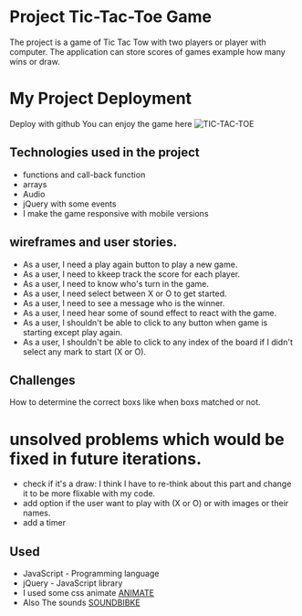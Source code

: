 # Project Tic-Tac-Toe Game
The project is a game of Tic Tac Tow with two players or player with computer. The application can store scores of games example how many wins or draw.

# My Project Deployment
Deploy with github
You can enjoy the game here ![TIC-TAC-TOE](https://samidahlawi.github.io/project0Tic-Tac-Toe/)


## Technologies used in the project
- functions and call-back function
- arrays 
- Audio 
- jQuery with some events 
- I make the game responsive with mobile versions


## wireframes and user stories.
- As a user, I need a play again button to play a new game. 
- As a user, I need to kkeep track the score for each player. 
- As a user, I need to know who's turn in the game.
- As a user, I need select between X or O to get started. 
- As a user, I need to see a message who is the winner. 
- As a user, I need hear some of sound effect to react with the game. 
- As a user, I shouldn't be able to click to any button when game is starting except play again. 
- As a user, I shouldn't be able to click to any index of the board if I didn't select any mark to start (X or O). 

## Challenges
How to determine the correct boxs like when boxs matched or not. 



# unsolved problems which would be fixed in future iterations.
- check if it's a draw: I think I have to re-think about this part and change it to be more flixable with my code. 
- add option if the user want to play with (X or O) or with images or their names. 
- add a timer 



## Used
* JavaScript - Programming language
* jQuery - JavaScript library
* I used some css animate [ANIMATE](https://daneden.github.io/animate.css/)
* Also The sounds [SOUNDBIBKE](http://soundbible.com/)

